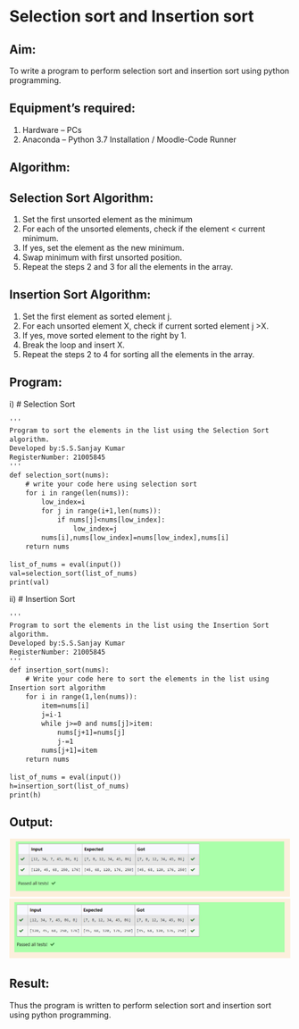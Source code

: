 # Selection sort and Insertion sort
## Aim:
To write a program to perform selection sort and insertion sort using python programming.
## Equipment’s required:
1.	Hardware – PCs
2.	Anaconda – Python 3.7 Installation / Moodle-Code Runner
## Algorithm:
## Selection Sort Algorithm:
1.	Set the first unsorted element as the minimum
2.	For each of the unsorted elements, check if the element < current minimum.
3.	If yes, set the element as the new minimum.
4.	Swap minimum with first unsorted position.
5.	Repeat the steps 2 and 3 for all the elements in the array.
## Insertion Sort Algorithm:
1.	Set the first element as sorted element j.
2.	For each unsorted element X, check if current sorted element j >X.
3.	If yes, move sorted element to the right by 1.
4.	Break the loop and insert X.
5.	Repeat the steps 2 to 4 for sorting all the elements in the array.
## Program:
i)	# Selection Sort
```
''' 
Program to sort the elements in the list using the Selection Sort algorithm.
Developed by:S.S.Sanjay Kumar
RegisterNumber: 21005845
'''
def selection_sort(nums):
    # write your code here using selection sort
    for i in range(len(nums)):
        low_index=i
        for j in range(i+1,len(nums)):
            if nums[j]<nums[low_index]:
                low_index=j
        nums[i],nums[low_index]=nums[low_index],nums[i]
    return nums
     
list_of_nums = eval(input())
val=selection_sort(list_of_nums)
print(val)
```
ii)	# Insertion Sort
```
''' 
Program to sort the elements in the list using the Insertion Sort algorithm.
Developed by:S.S.Sanjay Kumar
RegisterNumber: 21005845
'''
def insertion_sort(nums):
    # Write your code here to sort the elements in the list using Insertion sort algorithm
    for i in range(1,len(nums)):
        item=nums[i]
        j=i-1
        while j>=0 and nums[j]>item:
            nums[j+1]=nums[j]
            j-=1
        nums[j+1]=item
    return nums
     
list_of_nums = eval(input())
h=insertion_sort(list_of_nums)
print(h)

```

## Output:
![OUTPUT1](./EX08SELECTIONSORT.png)
![OUTPUT2](./EX08INSERTIONSORT.png)

## Result:
Thus the program is written to perform selection sort and insertion sort using python programming.
